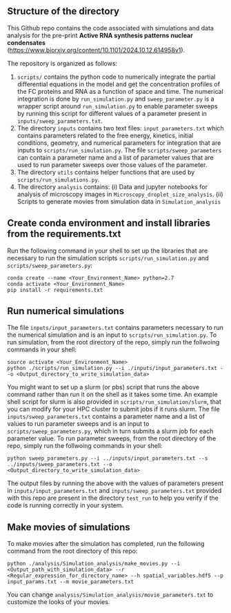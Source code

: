 ## Structure of the directory

This Github repo contains the code associated with simulations and data analysis for the pre-print **Active RNA synthesis patterns nuclear condensates** 
 (https://www.biorxiv.org/content/10.1101/2024.10.12.614958v1). 
 
 The repository is organized as follows:
1. ```scripts/``` contains the python code to numerically integrate the partial differential equations in the model and get the concentration profiles of the FC proteins and RNA as a function of space and time. The numerical integration is done by ```run_simulation.py``` and ```sweep_parameter.py``` is a wrapper script around ```run_simulation.py``` to enable parameter sweeps by running this script for different values of a parameter present in ```inputs/sweep_parameters.txt```.
2. The directory ```inputs``` contains two text files: ```input_parameters.txt``` which contains parameters related to the free energy, kinetics, initial conditions, geometry, and numerical parameters for integration that are inputs to ```scripts/run_simulation.py```. The file ```scripts/sweep_parameters``` can contain a parameter name and a list of parameter values that are used to run parameter sweeps over those values of the parameter.
3. The directory ```utils``` contains helper functions that are used by ```scripts/run_simulations.py```.
4. The directory ```analysis``` contains: (i) Data and jupyter notebooks for analysis of microscopy images in ```Microscopy_droplet_size_analysis```. (ii) Scripts to generate movies from simulation data in ```Simulation_analysis```

## Create conda environment and install libraries from the requirements.txt

Run the following command in your shell to set up the libraries that are necessary to run the simulation scripts ```scripts/run_simulation.py``` and ```scripts/sweep_parameters.py```:

```
conda create --name <Your_Environment_Name> python=2.7
conda activate <Your_Environment_Name>
pip install -r requirements.txt
```

## Run numerical simulations

The file ```inputs/input_parameters.txt``` contains parameters necessary to run the numerical simulation and is an input to ```scripts/run_simulation.py```. To run simulation, from the root directory of the repo, simply run the follwoing commands in your shell:

```
source activate <Your_Environment_Name>
python ./scripts/run_simulation.py --i ./inputs/input_parameters.txt --o <Output_directory_to_write_simulation_data>
```

You might want to set up a slurm (or pbs) script that runs the above command rather than run it on the shell as it takes some time. An example shell script for slurm is also provided in ```scripts/run_simulation/slurm```, that you can modify for your HPC cluster to submit jobs if it runs slurm. The file ```inputs/sweep_parameters.txt``` contains a parameter name and a list of values to run parameter sweeps and is an input to ```scripts/sweep_parameters.py```, which in turn submits a slurm job for each parameter value. To run parameter sweeps, from the root directory of the repo, simply run the follwoing commands in your shell:

```
python sweep_parameters.py --i ../inputs/input_parameters.txt --s ../inputs/sweep_parameters.txt --o <Output_directory_to_write_simulation_data>
```

The output files by running the above with the values of parameters present in ```inputs/input_parameters.txt``` and ```inputs/sweep_parameters.txt``` provided with this repo are present in the directory ```test_run``` to help you verify if the code is running correctly in your system.

## Make movies of simulations

To make movies after the simulation has completed, run the following command from the root directory of this repo:

```
python ./analysis/Simulation_analysis/make_movies.py --i <Output_path_with_simulation_data> --r <Regular_expression_for_directory_name> --h spatial_variables.hdf5 --p input_params.txt --m movie_parameters.txt
```

You can change ```analysis/Simulation_analysis/movie_parameters.txt``` to customize the looks of your movies. 

